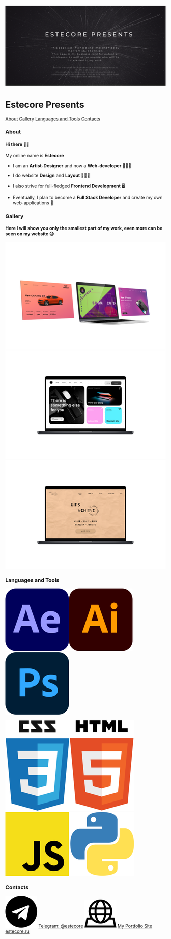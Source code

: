 [![MyIntro](intro__page.png)](https://estecore.ru/ 'My portfolio site')
# Estecore Presents


[About](#about)
[Gallery](#gallery)
[Languages and Tools](#lang)
[Contacts](#contacts)
<!-- [Blog](#blog) -->


### About
<a id='about'></a>

#### __Hi__ there 👋🏻

My online name is __Estecore__

* I am an __Artist-Designer__ and now a __Web-developer__ 👨🏻‍🎨

* I do website __Design__ and __Layout__ 👨🏻‍💻

* I also strive for full-fledged __Frontend Development__ 🖥

* Eventually, I plan to become a __Full Stack Developer__ and create my own web-applications 👾


### Gallery
<a id='gallery'></a>

#### Here I will show you only the smallest part of my work, even more can be seen on my website 😉

![Web-design](img1-3.png)
![Web-design](img4-3.png)
![Web-design](img6-3.png)


### Languages and Tools
<a id='lang'></a>

![Alt text](ae.svg)![Alt text](ai.svg)![Alt text](ps.svg)

![Alt text](css.svg)![Alt text](html.svg)![Alt text](js.svg)
![Alt text](python.svg)


### Contacts
<a id='contacts'></a>

[![Alt text](tg.svg)](https://t.me/estecore) [Telegram: @estecore](https://t.me/estecore)
[![Alt text](web.svg)](https://estecore.ru) [My Portfolio Site estecore.ru](https://estecore.ru)


<!-- ### Blog Post
<a id='blog'></a> -->
